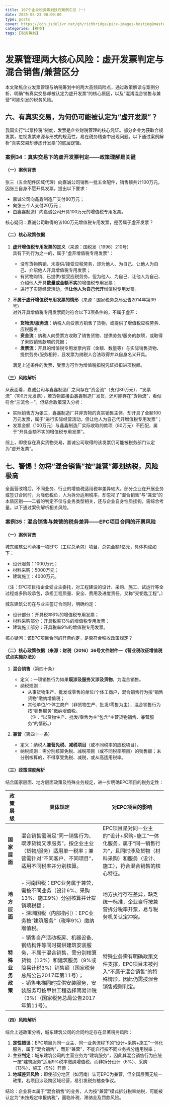 ```yaml
---
title: 107个企业税务筹划技巧案例汇总（一）
date: 2025-08-23 00:00:00
type: posts
cover: https://cdn.jsdelivr.net/gh/richbridge/picx-images-hosting@master/thumbnail/税技.jpg
categories: [税技]
tags: [税务筹划]
---
```


# 发票管理两大核心风险：虚开发票判定与混合销售/兼营区分
本文聚焦企业发票管理与纳税筹划中的两大高频风险点，通过政策解读与案例分析，明确“有真实交易却被认定为虚开发票”的核心原因，以及“混淆混合销售与兼营”可能引发的税务风险。


## 六、有真实交易，为何仍可能被认定为“虚开发票”？
我国实行“以票控税”制度，发票是企业财税管理的核心凭证。部分企业为获取合规发票，忽视发票来源与形式的规范性，易在税务稽查中出现问题。以下通过案例解析“真实交易却涉虚开发票”的底层逻辑。

### 案例34：真实交易下的虚开发票判定——政策理解是关键
#### （一）案例背景
张三（五⾦配件区域代理）向嘉诚公司销售一批五⾦配件，销售额共计100万元。因张三自身不愿开具发票，提出以下要求：  
- 嘉诚公司向鑫鑫制造⼚支付80万元；  
- 向张三个人支付20万元；  
- 由鑫鑫制造⼚向嘉诚公司开具100万元的增值税专用发票。  

核心疑问：嘉诚公司取得的该100万元增值税专用发票，是否属于虚开发票？


#### （二）核心政策依据
1. **虚开增值税专用发票的定义**（来源：国税发〔1996〕210号）  
   具有下列行为之一的，属于“虚开增值税专用发票”：  
   - 没有货物购销、未提供/接受应税劳务，却为他人、为自己、让他人为自己、介绍他人开具增值税专用发票；  
   - 有货物购销、已提供/接受应税劳务，但为他人、为自己、让他人为自己、介绍他人开具**数量或金额不实**的增值税专用发票；  
   - 进行了实际经营活动，但**让他人为自己代开**增值税专用发票。  

2. **不属于虚开增值税专用发票的情形**（来源：国家税务总局公告2014年第39号）  
   对外开具增值税专用发票同时符合以下3项条件的，不属于虚开：  
   - **货物流/服务流**：纳税人向受票方销售了货物，或提供了增值税应税劳务、应税服务；  
   - **资金流**：纳税人向受票方收取了销售货物、提供劳务/服务的款项，或取得了索取销售款项的凭据；  
   - **发票流**：开具的增值税专用发票内容（金额、数量等）与实际销售货物、提供劳务/服务相符，且发票为纳税人合法取得并以自身名义开具。  

   满足上述条件的发票，受票方可作为增值税扣税凭证抵扣进项税额。


#### （三）风险解析
从表面看，嘉诚公司与鑫鑫制造⼚之间存在“资金流”（支付80万元）、“发票流”（100万元发票），若货物直接由鑫鑫制造⼚发货，还可能存在“货物流”，看似符合“三流合一”。但结合政策深入分析：  
- 实际销售方为张三，鑫鑫制造⼚并非货物的真实销售主体，却开具了全额100万元发票，属于“进行实际经营活动，但让他人为自己代开增值税专用发票”；  
- 发票金额（100万元）与鑫鑫制造⼚实际收取的款项（80万元）不匹配，属于“开具金额不实的增值税专用发票”。  

综上，即使存在真实货物交易，嘉诚公司取得的该发票仍可能被税务部门认定为“虚开发票”。


## 七、警惕！勿将“混合销售”按“兼营”筹划纳税，风险极高
全面营改增后，不同业务、行业的增值税适用税率差异较大。部分企业在开展业务或签订合同时，为降低税负，人为拆分适用税率，却忽视了“混合销售”与“兼营”的本质区别——二者的判定不仅与业务类型相关，还与企业自身性质挂钩，需综合考量。以下通过案例解析相关风险。

### 案例35：混合销售与兼营的税务差异——EPC项目合同的开票风险
#### （一）案例背景
城东建筑公司承接一项EPC（工程总承包）项目，总包金额1亿元，具体构成如下：  
- 设计服务：1000万元；  
- 材料采购：5000万元；  
- 建筑施工：4000万元。  

（注：EPC项目指企业受业主委托，对工程建设的设计、采购、施工、试运行等全过程或多阶段承包，承担工程质量、安全、费用及进度责任，又称“交钥匙工程”。）  

城东建筑公司在与业主签订合同时，明确约定：  
- 设计部分：开具税率6%的增值税专用发票；  
- 材料采购部分：开具税率13%的增值税专用发票；  
- 建筑施工部分：开具税率9%的增值税专用发票。  

核心疑问：该EPC项目合同的开票约定，是否符合税收政策规定？


#### （二）核心政策依据（来源：财税〔2016〕36号文件附件一《营业税改征增值税试点实施办法》）
1. **混合销售**（第四十条）  
   - 定义：一项销售行为如果**既涉及服务又涉及货物**，为混合销售。  
   - 纳税规则：  
     - 从事货物生产、批发或零售的单位/个体工商户，混合销售行为按“销售货物”缴纳增值税；  
     - 其他单位/个体工商户（非货物生产、批发/零售为主），混合销售行为按“销售服务”缴纳增值税。  
     （注：“以货物生产、批发/零售为主”包含“主营货物销售、兼营服务”的情形。）  

2. **兼营**（第四十一条）  
   - 定义：纳税人**兼营免税、减税项目**（或不同税率的应税项目）。  
   - 纳税规则：需分别核算免税、减税项目（或不同税率项目）的销售额；未分别核算的，不得享受免税、减税，或从高适用税率。


#### （三）政策深度解析
结合国家层面、地方层面政策及特殊业务规定，进一步明确EPC项目的税务定性：

| 政策层级 | 具体规定 | 对EPC项目的影响 |
| --- | --- | --- |
| **国家层面** | 混合销售需满足“同一销售行为、既涉货物又涉服务”，按企业主业（货物/服务）适用单一税率；兼营需针对“不同客户、不同项目”，适用不同税率并分别核算。 | EPC项目是对同一业主的“设计+采购+施工”一体化服务，属于“同一销售行为”，且同时涉及货物（材料采购）和服务（设计、施工），符合混合销售的核心特征。 |
| **地方层面** | - 河南国税：EPC业务属于兼营，需按不同业务（设计6%、采购13%、施工9%）分别核算并计提销项税额；<br>- 深圳国税（内部指引）：EPC业务按“建筑服务”（税率9%）缴纳增值税。 | 地方执行存在差异，缺乏统一标准，企业自行按兼营拆分税率开票，易与税务机关认定冲突。 |
| **特殊业务政策** | - 销售自产活动板房、机器设备、钢结构件等同时提供建筑安装服务，不属于混合销售，需分别核算货物（13%）和建筑服务（9%或简易计税3%）销售额（国家税务总局公告2017年第11号）；<br>- 销售电梯同时提供安装服务，安装服务可按甲供工程选择简易计税（3%）（国家税务总局公告2017年第11号）。 | 特殊业务需有明确政策文件支撑，EPC项目未被列入“不属于混合销售”的特殊情形，因此仍需按混合销售规则判定。 |


#### （四）风险解析
综合上述政策分析，城东建筑公司的合同约定存在显著税务风险：  
1. **定性错误**：EPC项目为同一业主、同一业务流程下的“设计+采购+施工”一体化服务，属于“混合销售”，而非“兼营”，不能自行按不同业务拆分适用税率；  
2. **主业判定**：城东建筑公司的主营业务为“建筑服务”，因此其混合销售行为应统一按“建筑服务”适用9%税率缴纳增值税，而非拆分设计（6%）、采购（13%）、施工（9%）开票；  
3. **地域差异风险**：即使部分地区（如河南）认可EPC为兼营，但全国层面无统一政策，若项目涉及跨区域经营，易引发税务稽查争议。  

结论：企业将本属于“混合销售”的业务，人为按“兼营”模式拆分税率纳税，可能被认定为“未按规定申报纳税”，面临补税、滞纳金及罚款风险。